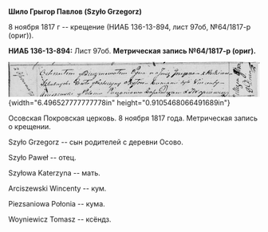 **Шило Грыгор Павлов (Szyło Grzegorz)**

8 ноября 1817 г -- крещение (НИАБ 136-13-894, лист 97об, №64/1817-р
(ориг)).

**НИАБ 136-13-894:** Лист 97об. **Метрическая запись №64/1817-р
(ориг).**

![](./media/5dcc551e15e60de31c79271c52e266f9456dcf0b.png){width="6.496527777777778in"
height="0.9105468066491689in"}

Осовская Покровская церковь. 8 ноября 1817 года. Метрическая запись о
крещении.

Szyło Grzegorz -- сын родителей с деревни Осовo.

Szyło Paweł -- отец.

Szyłowa Katerzyna -- мать.

Arciszewski Wincenty -- кум.

Piezsaniowa Połonia -- кума.

Woyniewicz Tomasz -- ксёндз.

